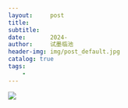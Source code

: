 ```yaml
---
layout:     post
title:      
subtitle:   
date:       2024-
author:     试墨临池
header-img: img/post_default.jpg
catalog: true
tags:
    - 
---
```




![](https://raw.githubusercontent.com/shimolinchi/shimolinchi.github.io/master/img/)







